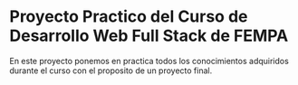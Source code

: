 # Proyecto Practico del Curso de Desarrollo Web Full Stack de FEMPA

En este proyecto ponemos en practica todos los conocimientos adquiridos durante el curso con el proposito de un proyecto final.
